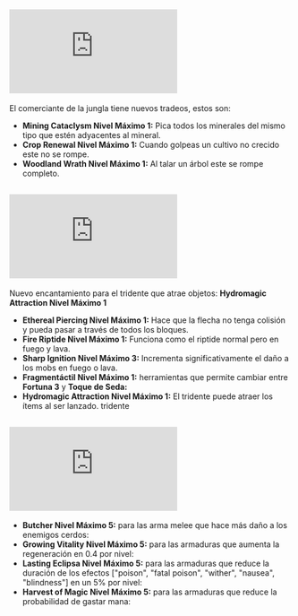 ## ![Dia 5](https://github.com/MiguelVeraXd/Valley-Dimensional-Wiki/blob/main/Main/Wiki/dia%205.md) 

El comerciante de la jungla tiene nuevos tradeos, estos son:

- **Mining Cataclysm Nivel Máximo 1:** Pica todos los minerales del mismo tipo que estén adyacentes al mineral.
- **Crop Renewal Nivel Máximo 1:** Cuando golpeas un cultivo no crecido este no se rompe.
- **Woodland Wrath Nivel Máximo 1:** Al talar un árbol este se rompe completo.

## ![Dia 10](https://github.com/MiguelVeraXd/Valley-Dimensional-Wiki/blob/main/Main/Wiki/dia%2010.md)

Nuevo encantamiento para el tridente que atrae objetos: **Hydromagic Attraction Nivel Máximo 1**

- **Ethereal Piercing Nivel Máximo 1:** Hace que la flecha no tenga colisión y pueda pasar a través de todos los bloques.
- **Fire Riptide Nivel Máximo 1:** Funciona como el riptide normal pero en fuego y lava.
- **Sharp Ignition Nivel Máximo 3:** Incrementa significativamente el daño a los mobs en fuego o lava.
- **Fragmentáctil Nivel Máximo 1:** herramientas que permite cambiar entre **Fortuna 3** y **Toque de Seda:**
- **Hydromagic Attraction Nivel Máximo 1:** El tridente puede atraer los ítems al ser lanzado. tridente

## ![Dia 15](https://github.com/MiguelVeraXd/Valley-Dimensional-Wiki/blob/main/Main/Wiki/dia%2015.md)

- **Butcher Nivel Máximo 5:** para las arma melee que hace más daño a los enemigos cerdos: 
- **Growing Vitality Nivel Máximo 5:** para las armaduras que aumenta la regeneración en 0.4 por nivel: 
- **Lasting Eclipsa Nivel Máximo 5:** para las armaduras que reduce la duración de los efectos ["poison", "fatal poison", "wither", "nausea", "blindness"] en un 5% por nivel: 
- **Harvest of Magic Nivel Máximo 5:** para las armaduras que reduce la probabilidad de gastar mana: 
